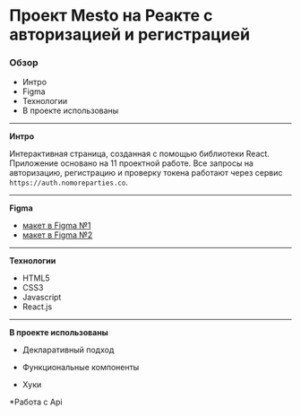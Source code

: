 #  Проект Mesto на Реакте с авторизацией и регистрацией

### Обзор
* Интро
* Figma
* Технологии
* В проекте использованы
  
---

**Интро**

Интерактивная страница, созданная с помощью библиотеки React. Приложение основано на 11 проектной работе. Все запросы на авторизацию, регистрацию и проверку токена работают через сервис `https://auth.nomoreparties.co`.

---

**Figma**

* [макет в Figma №1](https://www.figma.com/file/2cn9N9jSkmxD84oJik7xL7/JavaScript.-Sprint-4?node-id=28212%3A2)
* [макет в Figma №2](https://www.figma.com/file/5H3gsn5lIGPwzBPby9jAOo/JavaScript.-Sprint-12?node-id=4453-181&t=wNfPais7HgZcTjNu-0)
---

**Технологии**

* HTML5
* CSS3
* Javascript
* React.js

---

**В проекте использованы**


* Декларативный подход

* Функциональные компоненты

* Хуки 

*Работа с Api
